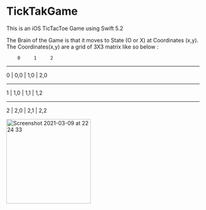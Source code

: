 # TickTakGame
This is an iOS TicTacToe Game using Swift 5.2

The Brain of the Game is that it moves to State (O or X) at Coordinates (x,y). 
The Coordinates(x,y) are a grid of 3X3 matrix like so below : 


        0     1     2
   ____________________

0    | 0,0  | 1,0  | 2,0 
   ____________________

1    | 1,0  | 1,1  | 1,2   
   ____________________

2    | 2,0  | 2,1  | 2,2






<img width="220" alt="Screenshot 2021-03-09 at 22 24 33" src="https://user-images.githubusercontent.com/503469/110546500-7533c700-8126-11eb-8439-c5b397e2ba0f.png">

